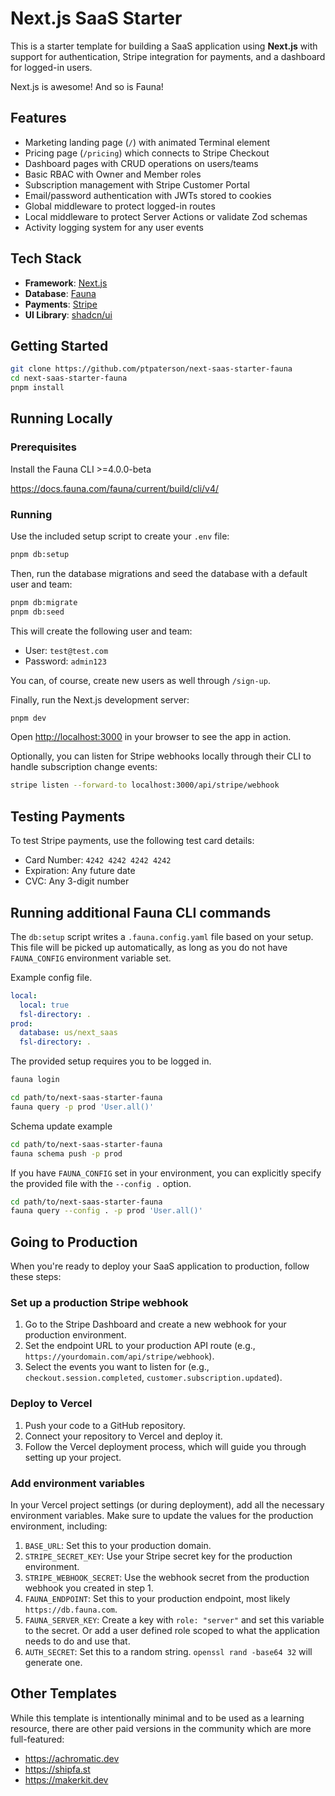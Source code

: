 # Next.js SaaS Starter

This is a starter template for building a SaaS application using **Next.js** with support for authentication, Stripe integration for payments, and a dashboard for logged-in users.

<!-- TODO: Post a demo of my own. This one is Rob's original. -->
<!-- **Demo: [https://next-saas-start.vercel.app/](https://next-saas-start.vercel.app/)** -->

Next.js is awesome! And so is Fauna!

## Features

- Marketing landing page (`/`) with animated Terminal element
- Pricing page (`/pricing`) which connects to Stripe Checkout
- Dashboard pages with CRUD operations on users/teams
- Basic RBAC with Owner and Member roles
- Subscription management with Stripe Customer Portal
- Email/password authentication with JWTs stored to cookies
- Global middleware to protect logged-in routes
- Local middleware to protect Server Actions or validate Zod schemas
- Activity logging system for any user events

## Tech Stack

- **Framework**: [Next.js](https://nextjs.org/)
- **Database**: [Fauna](https://www.fauna.com/)
- **Payments**: [Stripe](https://stripe.com/)
- **UI Library**: [shadcn/ui](https://ui.shadcn.com/)

## Getting Started

```bash
git clone https://github.com/ptpaterson/next-saas-starter-fauna
cd next-saas-starter-fauna
pnpm install
```

## Running Locally

### Prerequisites

Install the Fauna CLI >=4.0.0-beta

https://docs.fauna.com/fauna/current/build/cli/v4/

### Running

Use the included setup script to create your `.env` file:

```bash
pnpm db:setup
```

Then, run the database migrations and seed the database with a default user and team:

```bash
pnpm db:migrate
pnpm db:seed
```

This will create the following user and team:

- User: `test@test.com`
- Password: `admin123`

You can, of course, create new users as well through `/sign-up`.

Finally, run the Next.js development server:

```bash
pnpm dev
```

Open [http://localhost:3000](http://localhost:3000) in your browser to see the app in action.

Optionally, you can listen for Stripe webhooks locally through their CLI to handle subscription change events:

```bash
stripe listen --forward-to localhost:3000/api/stripe/webhook
```

## Testing Payments

To test Stripe payments, use the following test card details:

- Card Number: `4242 4242 4242 4242`
- Expiration: Any future date
- CVC: Any 3-digit number

## Running additional Fauna CLI commands

The `db:setup` script writes a `.fauna.config.yaml` file based on your setup. This file will be picked up automatically, as long as you do not have `FAUNA_CONFIG` environment variable set.

Example config file.

```yaml
local:
  local: true
  fsl-directory: .
prod:
  database: us/next_saas
  fsl-directory: .
```

The provided setup requires you to be logged in.

```bash
fauna login
```

```bash
cd path/to/next-saas-starter-fauna
fauna query -p prod 'User.all()'
```

Schema update example

```bash
cd path/to/next-saas-starter-fauna
fauna schema push -p prod
```

If you have `FAUNA_CONFIG` set in your environment, you can explicitly specify the provided file with the `--config .` option.

```bash
cd path/to/next-saas-starter-fauna
fauna query --config . -p prod 'User.all()'
```

## Going to Production

When you're ready to deploy your SaaS application to production, follow these steps:

### Set up a production Stripe webhook

1. Go to the Stripe Dashboard and create a new webhook for your production environment.
2. Set the endpoint URL to your production API route (e.g., `https://yourdomain.com/api/stripe/webhook`).
3. Select the events you want to listen for (e.g., `checkout.session.completed`, `customer.subscription.updated`).

### Deploy to Vercel

1. Push your code to a GitHub repository.
2. Connect your repository to Vercel and deploy it.
3. Follow the Vercel deployment process, which will guide you through setting up your project.

### Add environment variables

In your Vercel project settings (or during deployment), add all the necessary environment variables. Make sure to update the values for the production environment, including:

1. `BASE_URL`: Set this to your production domain.
2. `STRIPE_SECRET_KEY`: Use your Stripe secret key for the production environment.
3. `STRIPE_WEBHOOK_SECRET`: Use the webhook secret from the production webhook you created in step 1.
4. `FAUNA_ENDPOINT`: Set this to your production endpoint, most likely `https://db.fauna.com`.
5. `FAUNA_SERVER_KEY`: Create a key with `role: "server"` and set this variable to the secret. Or add a user defined role scoped to what the application needs to do and use that.
6. `AUTH_SECRET`: Set this to a random string. `openssl rand -base64 32` will generate one.

## Other Templates

While this template is intentionally minimal and to be used as a learning resource, there are other paid versions in the community which are more full-featured:

- https://achromatic.dev
- https://shipfa.st
- https://makerkit.dev
